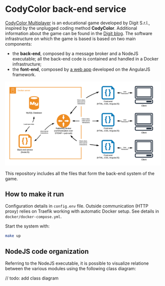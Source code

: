 # CodyColor back-end service

[CodyColor Multiplayer](https://codycolor.codemooc.net/#!/) is an educational game developed by Digit S.r.l., inspired by the unplugged coding method **CodyColor**. Additional information about the game can be found in the [Digit blog](https://digit.srl/codycolor-multiplayer-learn-by-having-fun/). The software infrastructure on which the game is based is based on two main components:

* the **back-end**, composed by a message broker and a NodeJS executable; all the back-end code is contained and handled in a Docker infrastructure;
* the **font-end**, composed by [a web app](https://github.com/digit-srl/CodyColorClient) developed on the AngularJS framework.

![CodyColor Multiplayer Component Diagram](CodyColorComponents.png)

This repository includes all the files that form the back-end system of the game.


## How to make it run

Configuration details in `config.env` file.
Outside communication (HTTP proxy) relies on Traefik working with automatic Docker setup. See details in `docker/docker-compose.yml`.

Start the system with:
```bash
make up
```

## NodeJS code organization

Referring to the NodeJS executable, it is possible to visualize relatione between the various modules using the following class diagram:

// todo: add class diagram
